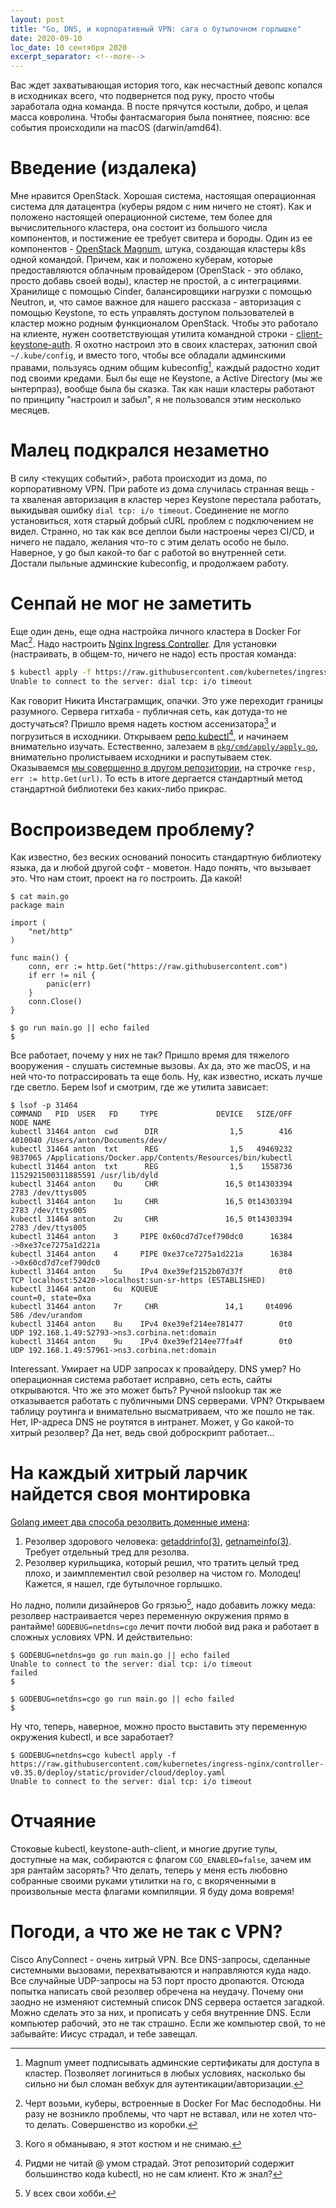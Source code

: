 ```yaml
---
layout: post
title: "Go, DNS, и корпоративный VPN: сага о бутылочном горлышке"
date: 2020-09-10
loc_date: 10 сентября 2020
excerpt_separator: <!--more-->
---
```

Вас ждет захватывающая история того, как несчастный девопс копался в исходниках
всего, что подвернется под руку, просто чтобы заработала одна команда. В посте
прячутся костыли, добро, и целая масса ковролина.
Чтобы фантасмагория была понятнее, поясню: все события происходили на macOS
(darwin/amd64).

<!--more-->

# Введение (издалека)

Мне нравится OpenStack. Хорошая система, настоящая операционная система для
датацентра (куберы рядом с ним ничего не стоят). Как и положено настоящей
операционной системе, тем более для вычислительного кластера, она состоит из
большого числа компонентов, и постижение ее требует свитера и бороды. Один из ее
компонентов - [OpenStack Magnum](https://wiki.openstack.org/wiki/Magnum), штука,
создающая кластеры k8s одной командой. Причем, как и положено куберам, которые
предоставляются облачным провайдером (OpenStack - это облако, просто добавь
своей воды), кластер не простой, а с интеграциями. Хранилище с помощью Cinder,
балансировщики нагрузки с помощью Neutron, и, что самое важное для нашего
рассказа - авторизация с помощью Keystone, то есть управлять доступом
пользователей в кластер можно родным функционалом OpenStack. Чтобы это работало
на клиенте, нужен соответствующая утилита командной строки -
[client-keystone-auth](https://github.com/kubernetes/cloud-provider-openstack/blob/master/docs/using-client-keystone-auth.md).
Я охотно настроил это в своих кластерах, затюнил свой `~/.kube/config`, и вместо
того, чтобы все обладали админскими правами, пользуясь одним общим
kubeconfig[^1], каждый радостно ходит под своими кредами. Был бы еще не
Keystone, а Active Directory (мы же ынтерпраз), вообще была бы сказка. Так как
наши кластеры работают по принципу "настроил и забыл", я не пользовался этим
несколько месяцев.

# Малец подкрался незаметно

В силу \<текущих событий\>, работа происходит из дома, по корпоративному VPN. При
работе из дома случилась странная вещь - та хваленая авторизация в кластер через
Keystone перестала работать, выкидывая ошибку `dial tcp: i/o timeout`.
Соединение не могло установиться, хотя старый добрый cURL проблем с подключением
не видел. Странно, но так как все деплои были настроены через CI/CD, и ничего не
падало, желания что-то с этим делать особо не было. Наверное, у go был какой-то
баг с работой во внутренней сети. Достали пыльные админские kubeconfig, и
продолжаем работу.

# Сенпай не мог не заметить

Еще один день, еще одна настройка личного кластера в Docker For Mac[^2].
Надо настроить [Nginx Ingress Controller](https://kubernetes.github.io/ingress-nginx/).
Для установки (настраивать, в общем-то, ничего не надо) есть простая команда:

```bash
$ kubectl apply -f https://raw.githubusercontent.com/kubernetes/ingress-nginx/controller-v0.35.0/deploy/static/provider/cloud/deploy.yaml
Unable to connect to the server: dial tcp: i/o timeout
```

Как говорит Никита Инстаграмщик, опачки. Это уже переходит границы разумного.
Сервера гитхаба - публичная сеть, как дотуда-то не достучаться? Пришло время
надеть костюм ассенизатора[^3] и погрузиться в исходники.  Открываем [репо
kubectl](https://github.com/kubernetes/kubectl)[^4], и начинаем внимательно
изучать. Естественно, залезаем в
[`pkg/cmd/apply/apply.go`](https://github.com/kubernetes/kubectl/blob/master/pkg/cmd/apply/apply.go),
внимательно пролистываем исходники и распутываем стек. Оказываемся [мы
совершенно в другом
репозитории](https://github.com/kubernetes/cli-runtime/blob/master/pkg/resource/visitor.go#L300),
на строчке `resp, err := http.Get(url)`. То есть в итоге дергается стандартный
метод стандартной библиотеки без каких-либо прикрас.

# Воспроизведем проблему?

Как известно, без веских оснований поносить стандартную библиотеку языка, да и
любой другой софт - моветон. Надо понять, что вызывает это. Что нам стоит,
проект на го построить. Да какой!

```golang
$ cat main.go
package main

import (
	"net/http"
)

func main() {
	conn, err := http.Get("https://raw.githubusercontent.com")
	if err != nil {
		panic(err)
	}
	conn.Close()
}

$ go run main.go || echo failed
$
```

Все работает, почему у них не так? Пришло время для тяжелого вооружения -
слушать системные вызовы. Ах да, это же macOS, и на ней что-то потрассировать та
еще боль. Ну, как известно, искать лучше где светло. Берем lsof и смотрим, где
же утилита зависает:

```
$ lsof -p 31464
COMMAND   PID  USER   FD     TYPE             DEVICE   SIZE/OFF                NODE NAME
kubectl 31464 anton  cwd      DIR                1,5        416             4010040 /Users/anton/Documents/dev/
kubectl 31464 anton  txt      REG                1,5   49469232             9837065 /Applications/Docker.app/Contents/Resources/bin/kubectl
kubectl 31464 anton  txt      REG                1,5    1558736 1152921500311885591 /usr/lib/dyld
kubectl 31464 anton    0u     CHR               16,5 0t14303394                2783 /dev/ttys005
kubectl 31464 anton    1u     CHR               16,5 0t14303394                2783 /dev/ttys005
kubectl 31464 anton    2u     CHR               16,5 0t14303394                2783 /dev/ttys005
kubectl 31464 anton    3     PIPE 0x60cd7d7cef790dc0      16384                     ->0xe37ce7275a1d221a
kubectl 31464 anton    4     PIPE 0xe37ce7275a1d221a      16384                     ->0x60cd7d7cef790dc0
kubectl 31464 anton    5u    IPv4 0xe39ef2152b07d37f        0t0                 TCP localhost:52420->localhost:sun-sr-https (ESTABLISHED)
kubectl 31464 anton    6u  KQUEUE                                                   count=0, state=0xa
kubectl 31464 anton    7r     CHR               14,1     0t4096                 586 /dev/urandom
kubectl 31464 anton    8u    IPv4 0xe39ef214ee781477        0t0                 UDP 192.168.1.49:52793->ns3.corbina.net:domain
kubectl 31464 anton    9u    IPv4 0xe39ef214ee77fa4f        0t0                 UDP 192.168.1.49:57961->ns3.corbina.net:domain
```

Interessant. Умирает на UDP запросах к провайдеру. DNS умер? Но операционная
система работает исправно, сеть есть, сайты открываются. Что же это может быть?
Ручной nslookup так же отказывается работать с публичными DNS серверами. VPN?
Открываем таблицу роутинга и внимательно высматриваем, что же пошло не так.
Нет, IP-адреса DNS не роутятся в интранет. Может, у Go какой-то хитрый резолвер?
Да нет, ведь свой доброскрипт работает...

# На каждый хитрый ларчик найдется своя монтировка

[Golang имеет два способа резолвить доменные имена](https://golang.org/pkg/net/#hdr-Name_Resolution):

1. Резолвер здорового человека:
   [getaddrinfo(3)](https://man7.org/linux/man-pages/man3/getaddrinfo.3.html),
   [getnameinfo(3)](https://www.man7.org/linux/man-pages/man3/getnameinfo.3.html).
   Требует отдельный тред для резолва.
2. Резолвер курильщика, который решил, что тратить целый тред плохо, и
   заимплементил свой резолвер на чистом го. Молодец! Кажется, я нашел, где
   бутылочное горлышко.

Но ладно, полили дизайнеров Go грязью[^5], надо добавить ложку меда: резолвер
настраивается через переменную окружения прямо в рантайме! `GODEBUG=netdns=cgo`
лечит почти любой вид рака и работает в сложных условиях VPN. И действительно:

```
$ GODEBUG=netdns=go go run main.go || echo failed
Unable to connect to the server: dial tcp: i/o timeout
failed
$

$ GODEBUG=netdns=cgo go run main.go || echo failed
$
```

Ну что, теперь, наверное, можно просто выставить эту переменную окружения
kubectl, и все заработает?

```
$ GODEBUG=netdns=cgo kubectl apply -f https://raw.githubusercontent.com/kubernetes/ingress-nginx/controller-v0.35.0/deploy/static/provider/cloud/deploy.yaml
Unable to connect to the server: dial tcp: i/o timeout
```

# Отчаяние

Стоковые kubectl, keystone-auth-client, и многие другие тулы, доступные на мак,
собираются с флагом `CGO_ENABLED=false`, зачем им зря рантайм засорять?
Что делать, теперь у меня есть любовно собранные своими руками утилитки на го, с
вкоряченными в произвольные места флагами компиляции. Я буду дома вовремя!

# Погоди, а что же не так с VPN?

Cisco AnyConnect - очень хитрый VPN. Все DNS-запросы, сделанные системными
вызовами, перехватываются и направляются куда надо. Все случайные UDP-запросы на
53 порт просто дропаются. Отсюда попытка написать свой резолвер обречена на
неудачу. Почему они заодно не изменяют системный список DNS сервера остается
загадкой. Можно сделать это за них, и прописать у себя внутренние DNS. Если
компьютер рабочий, это не так страшно. Если же компьютер свой, то не забывайте:
Иисус страдал, и тебе завещал.

[^1]: Magnum умеет подписывать админские сертификаты для доступа в кластер.
    Позволяет логиниться в любых условиях, насколько бы сильно ни был сломан
    вебхук для аутентикации/авторизации.

[^2]: Черт возьми, куберы, встроенные в Docker For Mac бесподобны. Ни разу не
    возникло проблемы, что чарт не вставал, или не хотел что-то делать.
    Совершенство из коробки.

[^3]: Кого я обманываю, я этот костюм и не снимаю.

[^4]: Ридми не читай @ умом страдай. Этот репозиторий содержит большинство кода
    kubectl, но не сам клиент. Кто ж знал?

[^5]: У всех свои хобби.
